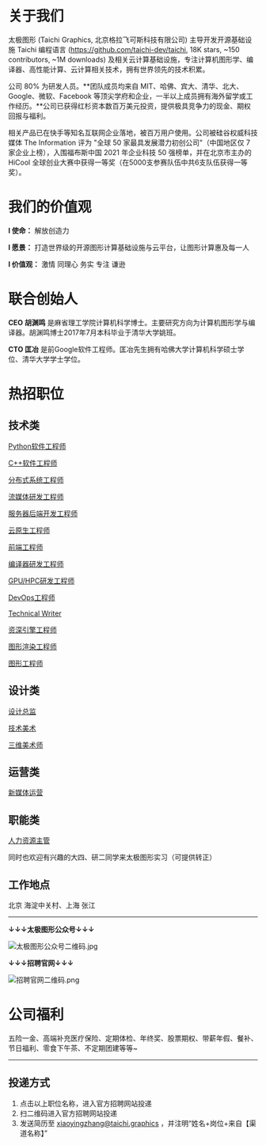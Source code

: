 

关于我们
=====
太极图形 (Taichi Graphics, 北京格拉飞可斯科技有限公司) 主导开发开源基础设施 Taichi 编程语言 (https://github.com/taichi-dev/taichi, 18K stars, ~150 contributors, ~1M downloads) 及相关云计算基础设施，专注计算机图形学、编译器、高性能计算、云计算相关技术，拥有世界领先的技术积累。

﻿公司 80% 为研发人员。**团队成员均来自 MIT、哈佛、宾大、清华、北大、Google、微软、Facebook 等顶尖学府和企业，一半以上成员拥有海外留学或工作经历。**公司已获得红杉资本数百万美元投资，提供极具竞争力的现金、期权回报与福利。

相关产品已在快手等知名互联网企业落地，被百万用户使用。公司被硅谷权威科技媒体 The Information 评为 "全球 50 家最具发展潜力初创公司"（中国地区仅 7 家企业上榜），入围福布斯中国 2021 年企业科技 50 强榜单，并在北京市主办的 HiCool 全球创业大赛中获得一等奖（在5000支参赛队伍中共6支队伍获得一等奖）。

我们的价值观
========

**l 使命：** 解放创造力 

**l 愿景：** 打造世界级的开源图形计算基础设施与云平台，让图形计算惠及每一人

**l 价值观：** 激情 同理心 务实 专注 谦逊

联合创始人
=======
**CEO 胡渊鸣** 是麻省理工学院计算机科学博士。主要研究方向为计算机图形学与编译器。胡渊鸣博士2017年7月本科毕业于清华大学姚班。

**CTO 匡冶** 是前Google软件工程师。匡冶先生拥有哈佛大学计算机科学硕士学位、清华大学学士学位。

热招职位
=====

## 技术类

[Python软件工程师](https://app.mokahr.com/apply/taichi/41024?hash=%23%2Fjob%2Fbbbfd94f-d885-40b7-bca2-2930ca48f3d4%3Ffrom%3Dqrcode%26isRecommendation%3Dfalse)

[C++软件工程师](https://app.mokahr.com/apply/taichi/41024?hash=%23%2Fjob%2F63f7f1ba-5426-4f27-9cb2-c86d6fa0c641%3Ffrom%3Dqrcode%26isRecommendation%3Dfalse)

[分布式系统工程师](https://app.mokahr.com/apply/taichi/41024?hash=%23%2Fjob%2F24b99122-644c-4d7a-87a6-4c6bf1b05e05%3Ffrom%3Dqrcode%26isRecommendation%3Dfalse)

[流媒体研发工程师](https://app.mokahr.com/apply/taichi/41024?hash=%23%2Fjob%2F80c5a9c7-daea-41dc-bf58-584898ebe36b%3Ffrom%3Dqrcode%26isRecommendation%3Dfalse)

[服务器后端开发工程师](https://app.mokahr.com/apply/taichi/41024?hash=%23%2Fjob%2F0bea3f8d-7ae2-4e14-abe6-dedf27230fc5%3Ffrom%3Dqrcode%26isRecommendation%3Dfalse)

[云原生工程师](https://app.mokahr.com/apply/taichi/41024?hash=%23%2Fjob%2Fa797bcfa-a0a8-4ad3-baad-63b05a598659%3Ffrom%3Dqrcode%26isRecommendation%3Dfalse)

[前端工程师](https://app.mokahr.com/apply/taichi/41024?hash=%23%2Fjob%2F87ab391e-fd6b-4b79-af5a-1da7d4d006de%3Ffrom%3Dqrcode%26isRecommendation%3Dfalse)

[编译器研发工程师](https://app.mokahr.com/apply/taichi/41024?hash=%23%2Fjob%2F4a1f94ee-0e94-4484-9cac-12237353d74a%3Ffrom%3Dqrcode%26isRecommendation%3Dfalse)

[GPU/HPC研发工程师](https://app.mokahr.com/apply/taichi/41024?hash=%23%2Fjob%2F53216f2f-15a0-4da1-b217-fc5f42ccc707%3Ffrom%3Dqrcode%26isRecommendation%3Dfalse)

[DevOps工程师](https://app.mokahr.com/apply/taichi/41024?hash=%23%2Fjob%2Fbdb0d6ad-0786-49cb-8a68-27bae4fe082b%3Ffrom%3Dqrcode%26isRecommendation%3Dfalse)

[Technical Writer](https://app.mokahr.com/apply/taichi/41024?hash=%23%2Fjob%2F87c7d51a-f8a3-425f-b303-221c9dd4c9b0%3Ffrom%3Dqrcode%26isRecommendation%3Dfalse)

[资深引擎工程师](https://app.mokahr.com/apply/taichi/41024?hash=%23%2Fjob%2Fc7670730-fdfb-4bd0-8df6-735643456bec%3Ffrom%3Dqrcode%26isRecommendation%3Dfalse)

[图形渲染工程师](https://app.mokahr.com/apply/taichi/41024?hash=%23%2Fjob%2F422918e2-2fa3-40e7-a12f-9cc7dab3f26a%3Ffrom%3Dqrcode%26isRecommendation%3Dfalse)

[图形工程师](https://app.mokahr.com/apply/taichi/41024?hash=%23%2Fjob%2Fd0af9625-b8f3-4eaa-a9c4-7c0f3de089f4%3Ffrom%3Dqrcode%26isRecommendation%3Dfalse)

## 设计类

[设计总监](https://app.mokahr.com/apply/taichi/41024?hash=%23%2Fjob%2F5a23c5de-8901-4e33-903d-66f46113ee9a%3Ffrom%3Dqrcode%26isRecommendation%3Dfalse)

[技术美术](https://app.mokahr.com/apply/taichi/41024?hash=%23%2Fjob%2F2ced9d96-4309-4a4f-81ff-9a8678461163%3Ffrom%3Dqrcode%26isRecommendation%3Dfalse)

[三维美术师](https://app.mokahr.com/apply/taichi/41024?hash=%23%2Fjob%2Ff8e038d8-fc93-42d2-a725-50a347244501%3Ffrom%3Dqrcode%26isRecommendation%3Dfalse)

## 运营类

[新媒体运营](https://app.mokahr.com/apply/taichi/41024?hash=%23%2Fjob%2F21059e0a-6d8f-4658-b7d2-297a2cde6710%3Ffrom%3Dqrcode%26isRecommendation%3Dfalse)

## 职能类

[人力资源主管](https://app.mokahr.com/apply/taichi/41024?hash=%23%2Fjob%2Fafb01e9b-f85a-46fa-8ed2-6bb0a854ec1b%3Ffrom%3Dqrcode%26isRecommendation%3Dfalse)



同时也欢迎有兴趣的大四、研二同学来太极图形实习（可提供转正）


## 工作地点
北京 海淀中关村、上海 张江


***



**↓↓↓太极图形公众号↓↓↓**

![太极图形公众号二维码.jpg](https://s2.loli.net/2021/12/24/vsHNiXWEzJY8Ur6.jpg)

**↓↓↓招聘官网↓↓↓**

![招聘官网二维码.png](https://s2.loli.net/2021/12/24/lYoBm54Hcexrbi2.png)



公司福利
======

五险一金、高端补充医疗保险、定期体检、年终奖、股票期权、带薪年假、餐补、节日福利、零食下午茶、不定期团建等等~

***

## 投递方式
1. 点击以上职位名称，进入官方招聘网站投递
2. 扫二维码进入官方招聘网站投递
3. 发送简历至 xiaoyingzhang@taichi.graphics ，并注明“姓名+岗位+来自【渠道名称】”


